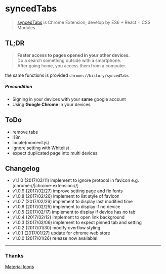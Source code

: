 # syncedTabs
> [syncedTabs](https://chrome.google.com/webstore/detail/syncedtabs/pidbmkbopopclkdjflnlcgnefcifdmno) is Chrome Extension, develop by ES6 + React + CSS Modules


## TL;DR
> __Faster access to pages opened in your other devices.__  
Do a search something outside with a smartphone.  
After going home, you access them from a computer.

the same functions is provided `chrome://history/syncedTabs`  
##### Precondition
* Signing in your devices with your __same__ google account
* Using __Google Chrome__ in your devices


## ToDo
* remove tabs
* i18n
* locale(moment.js)
* ignore setting with Whitelist
* expect duplicated page into multi devices


## Changelog
* v1.1.0 (2017/03/11) implement to ignore protocol in favicon e.g. [chrome://|chrome-extension://]
* v1.0.9 (2017/02/27) improve setting page and fix fonts
* v1.0.8 (2017/02/26) implement to list style of favicon
* v1.0.7 (2017/02/26) implement to display last modified time
* v1.0.6 (2017/02/25) implement to display if no device
* v1.0.5 (2017/02/17) implement to display if device has no tab
* v1.0.4 (2017/02/12) implement to open link background
* v1.0.3 (2017/02/06) implement to expect pinned tab and setting
* v1.0.2 (2017/01/30) modify overflow styling
* v1.0.1 (2017/01/27) update for chrome web store
* v1.0.0 (2017/01/26) release now available!

-------------

### Thanks
[Material Icons](https://www.google.com/design/icons/)
